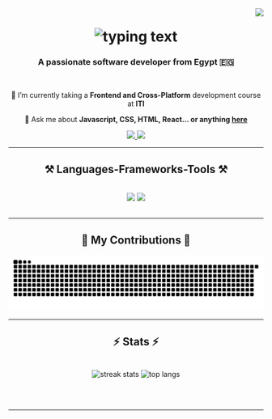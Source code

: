 <img align="right" src="https://visitor-badge.laobi.icu/badge?page_id=rashaaad19.rashaaad19" />
<h1 align="center">
    <img alt="typing text" src="https://readme-typing-svg.herokuapp.com/?font=Righteous&size=35&color=00F747FF&center=true&vCenter=true&width=500&height=70&duration=4000&lines=Hi+There!+👋;+I'm+Youssef+Rashad!;" />
</h1>
<h3 align="center">A passionate software developer from Egypt 🇪🇬</h3>
<br/>
<div align="center">
  
<!-- 🔭 I’m currently working on **MoviesMate** -->

🌱 I’m currently taking a **Frontend and Cross-Platform** development course at **ITI**

💬 Ask me about **Javascript, CSS, HTML, React... or anything [here](https://github.com/rashaaad19/rashaaad19/issues)**


</div>
<div align="center">
  <a href="mailto:rashaaad.19@gmail.com">
    <img src="https://img.shields.io/badge/Gmail-333333?style=for-the-badge&logo=gmail&logoColor=red"/>
  </a>
  <a href="https://www.linkedin.com/in/rashaaad19">
    <img src="https://img.shields.io/badge/LinkedIn-0077B5?style=for-the-badge&logo=linkedin&logoColor=white"/>
  </a>
  <hr/>
  <h2 align="center">⚒️ Languages-Frameworks-Tools ⚒️</h2>
  <br/>
  <div align="center">
    <img src="https://skillicons.dev/icons?i=html,css,js,c,cpp,python,react,firebase,redux,jest,vscode" 
      <br/>
    <img src="https://skillicons.dev/icons?i=mui,figma,netlify,latex,npm,git,github,vite,vitest,regex,sass,styledcomponents" />
  </div>
  <br/>
  <hr/>
  <div align="center">
    <h2>🐍 My Contributions 🐍</h2>
      <img alt="snake eating my contributions" src="https://raw.githubusercontent.com/rashaaad19/rashaaad19/output/github-contribution-grid-snake.svg" />
      <br/>
      
  </div>
  <hr/>
  <h2 align="center">⚡ Stats ⚡</h2>
<br>
<div align="center">
  <img width=390 src="https://streak-stats.demolab.com?user=rashaaad19&theme=react&border_radius=10" alt="streak stats" />
  <img width=390 src="https://github-readme-stats.vercel.app/api/top-langs/?username=rashaaad19&hide=HTML&langs_count=8&layout=compact&theme=react&border_radius=10&size_weight=0.5&count_weight=0.5&exclude_repo=github-readme-stats" alt="top langs" />

<!--     <img width=390 src="https://github-readme-stats.vercel.app/api?username=rashaaad19&count_private=true&show_icons=true&theme=react&rank_icon=github&border_radius=10" alt="readme stats" />
 -->
  <br/>
</div>

<br/><br/>

<hr/>


</div>




